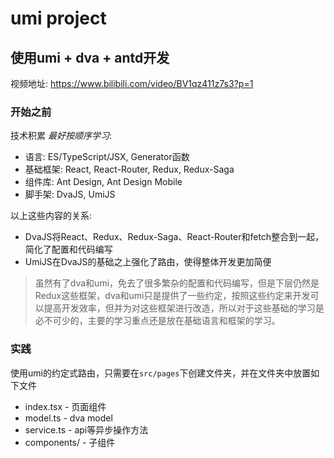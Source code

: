 # umi project

## 使用umi + dva + antd开发
视频地址: https://www.bilibili.com/video/BV1qz411z7s3?p=1

### 开始之前
技术积累 _最好按顺序学习_: 
+ 语言: ES/TypeScript/JSX, Generator函数
+ 基础框架: React, React-Router, Redux, Redux-Saga
+ 组件库: Ant Design, Ant Design Mobile
+ 脚手架: DvaJS, UmiJS

以上这些内容的关系:
+ DvaJS将React、Redux、Redux-Saga、React-Router和fetch整合到一起，简化了配置和代码编写
+ UmiJS在DvaJS的基础之上强化了路由，使得整体开发更加简便
 > 虽然有了dva和umi，免去了很多繁杂的配置和代码编写，但是下层仍然是Redux这些框架，dva和umi只是提供了一些约定，按照这些约定来开发可以提高开发效率，但并为对这些框架进行改造，所以对于这些基础的学习是必不可少的，主要的学习重点还是放在基础语言和框架的学习。

### 实践

使用umi的约定式路由，只需要在`src/pages`下创建文件夹，并在文件夹中放置如下文件
+ index.tsx - 页面组件
+ model.ts - dva model
+ service.ts - api等异步操作方法
+ components/ - 子组件